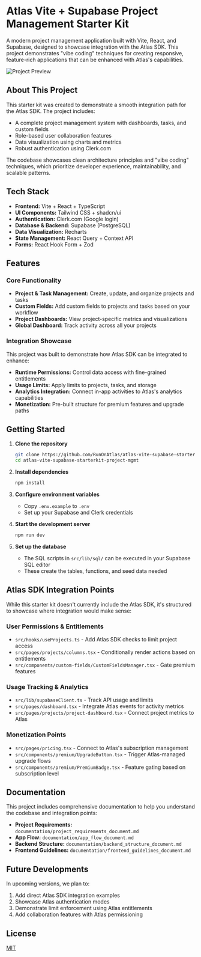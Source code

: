 # Atlas Vite + Supabase Project Management Starter Kit

A modern project management application built with Vite, React, and Supabase, designed to showcase integration with the Atlas SDK. This project demonstrates "vibe coding" techniques for creating responsive, feature-rich applications that can be enhanced with Atlas's capabilities.

![Project Preview](https://github.com/RunOnAtlas/atlas-vite-supabase-starterkit-project-mgmt/raw/main/public/codeguide-backdrop.svg)

## About This Project

This starter kit was created to demonstrate a smooth integration path for the Atlas SDK. The project includes:

- A complete project management system with dashboards, tasks, and custom fields
- Role-based user collaboration features
- Data visualization using charts and metrics
- Robust authentication using Clerk.com

The codebase showcases clean architecture principles and "vibe coding" techniques, which prioritize developer experience, maintainability, and scalable patterns.

## Tech Stack

- **Frontend:** Vite + React + TypeScript
- **UI Components:** Tailwind CSS + shadcn/ui
- **Authentication:** Clerk.com (Google login)
- **Database & Backend:** Supabase (PostgreSQL)
- **Data Visualization:** Recharts
- **State Management:** React Query + Context API
- **Forms:** React Hook Form + Zod

## Features

### Core Functionality
- **Project & Task Management:** Create, update, and organize projects and tasks
- **Custom Fields:** Add custom fields to projects and tasks based on your workflow
- **Project Dashboards:** View project-specific metrics and visualizations
- **Global Dashboard:** Track activity across all your projects

### Integration Showcase
This project was built to demonstrate how Atlas SDK can be integrated to enhance:

- **Runtime Permissions:** Control data access with fine-grained entitlements
- **Usage Limits:** Apply limits to projects, tasks, and storage
- **Analytics Integration:** Connect in-app activities to Atlas's analytics capabilities
- **Monetization:** Pre-built structure for premium features and upgrade paths

## Getting Started

1. **Clone the repository**
   ```bash
   git clone https://github.com/RunOnAtlas/atlas-vite-supabase-starterkit-project-mgmt.git
   cd atlas-vite-supabase-starterkit-project-mgmt
   ```

2. **Install dependencies**
   ```bash
   npm install
   ```

3. **Configure environment variables**
   - Copy `.env.example` to `.env`
   - Set up your Supabase and Clerk credentials

4. **Start the development server**
   ```bash
   npm run dev
   ```

5. **Set up the database**
   - The SQL scripts in `src/lib/sql/` can be executed in your Supabase SQL editor
   - These create the tables, functions, and seed data needed

## Atlas SDK Integration Points

While this starter kit doesn't currently include the Atlas SDK, it's structured to showcase where integration would make sense:

### User Permissions & Entitlements
- `src/hooks/useProjects.ts` - Add Atlas SDK checks to limit project access
- `src/pages/projects/columns.tsx` - Conditionally render actions based on entitlements
- `src/components/custom-fields/CustomFieldsManager.tsx` - Gate premium features

### Usage Tracking & Analytics
- `src/lib/supabaseClient.ts` - Track API usage and limits
- `src/pages/dashboard.tsx` - Integrate Atlas events for activity metrics
- `src/pages/projects/project-dashboard.tsx` - Connect project metrics to Atlas

### Monetization Points
- `src/pages/pricing.tsx` - Connect to Atlas's subscription management
- `src/components/premium/UpgradeButton.tsx` - Trigger Atlas-managed upgrade flows
- `src/components/premium/PremiumBadge.tsx` - Feature gating based on subscription level

## Documentation

This project includes comprehensive documentation to help you understand the codebase and integration points:

- **Project Requirements:** `documentation/project_requirements_document.md`
- **App Flow:** `documentation/app_flow_document.md`
- **Backend Structure:** `documentation/backend_structure_document.md`
- **Frontend Guidelines:** `documentation/frontend_guidelines_document.md`

## Future Developments

In upcoming versions, we plan to:

1. Add direct Atlas SDK integration examples
2. Showcase Atlas authentication modes
3. Demonstrate limit enforcement using Atlas entitlements
4. Add collaboration features with Atlas permissioning

## License

[MIT](LICENSE)
